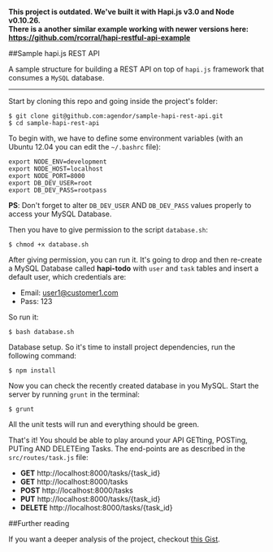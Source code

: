 **This project is outdated. We've built it with Hapi.js v3.0 and Node v0.10.26.**  
**There is a another similar example working with newer versions here: https://github.com/rcorral/hapi-restful-api-example**

##Sample hapi.js REST API

A sample structure for building a REST API on top of `hapi.js` framework that consumes a `MySQL` database.

---
Start by cloning this repo and going inside the project's folder:

```shell
$ git clone git@github.com:agendor/sample-hapi-rest-api.git
$ cd sample-hapi-rest-api
```

To begin with, we have to define some environment variables (with an Ubuntu 12.04 you can edit the `~/.bashrc` file):

```shell
export NODE_ENV=development
export NODE_HOST=localhost
export NODE_PORT=8000
export DB_DEV_USER=root
export DB_DEV_PASS=rootpass
```

**PS**: Don't forget to alter `DB_DEV_USER` AND `DB_DEV_PASS` values properly to access your MySQL Database.

Then you have to give permission to the script `database.sh`:

```shell
$ chmod +x database.sh
```

After giving permission, you can run it. It's going to drop and then re-create a MySQL Database called **hapi-todo** with `user` and `task` tables and insert a default user, which credentials are:

* Email: user1@customer1.com
* Pass: 123

So run it:

```shell
$ bash database.sh
```

Database setup. So it's time to install project dependencies, run the following command:

```shell
$ npm install
```


Now you can check the recently created database in you MySQL. Start the server by running `grunt` in the terminal:

```shell
$ grunt
```

All the unit tests will run and everything should be green.

That's it! You should be able to play around your API GETting, POSTing, PUTing AND DELETEing Tasks. The end-points are as described in the `src/routes/task.js` file:

* **GET** http://localhost:8000/tasks/{task_id}
* **GET** http://localhost:8000/tasks
* **POST** http://localhost:8000/tasks
* **PUT** http://localhost:8000/tasks/{task_id}
* **DELETE** http://localhost:8000/tasks/{task_id}

##Further reading

If you want a deeper analysis of the project, checkout [this Gist](https://gist.github.com/agendor/9922151).
